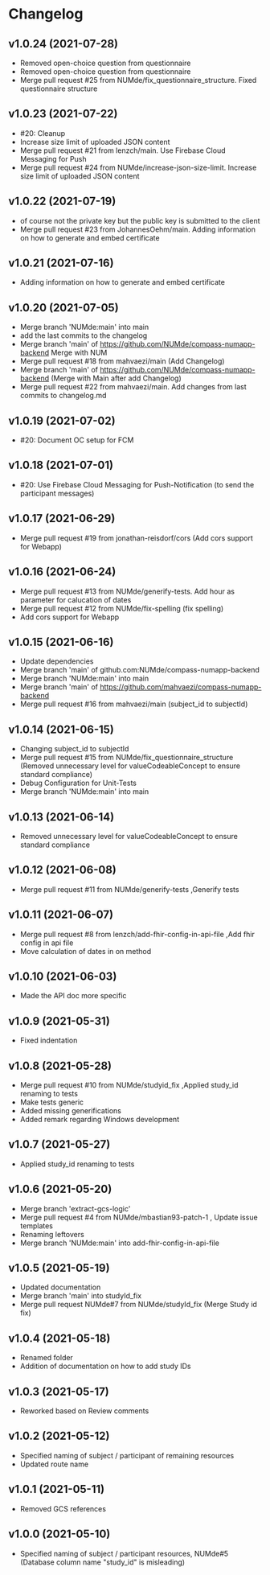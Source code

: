 **Changelog**
====================================
**v1.0.24 (2021-07-28)**
------------------------------------
* Removed open-choice question from questionnaire
* Removed open-choice question from questionnaire
* Merge pull request #25 from NUMde/fix_questionnaire_structure. Fixed questionnaire structure

**v1.0.23 (2021-07-22)**
------------------------------------
* #20: Cleanup
* Increase size limit of uploaded JSON content
* Merge pull request #21 from lenzch/main. Use Firebase Cloud Messaging for Push
* Merge pull request #24 from NUMde/increase-json-size-limit. Increase size limit of uploaded JSON content

**v1.0.22 (2021-07-19)**
------------------------------------
* of course not the private key but the public key is submitted to the client
* Merge pull request #23 from JohannesOehm/main. Adding information on how to generate and embed certificate

**v1.0.21 (2021-07-16)**
------------------------------------
* Adding information on how to generate and embed certificate

**v1.0.20 (2021-07-05)**
------------------------------------
* Merge branch 'NUMde:main' into main
* add the last commits to the changelog
* Merge branch 'main' of https://github.com/NUMde/compass-numapp-backend Merge with NUM
* Merge pull request #18 from mahvaezi/main (Add Changelog)
* Merge branch 'main' of https://github.com/NUMde/compass-numapp-backend (Merge with Main after add Changelog)
* Merge pull request #22 from mahvaezi/main. Add changes from last commits to changelog.md

**v1.0.19 (2021-07-02)**
------------------------------------
* #20: Document OC setup for FCM

**v1.0.18 (2021-07-01)**
------------------------------------
* #20: Use Firebase Cloud Messaging for Push-Notification (to send the participant messages)

**v1.0.17 (2021-06-29)**
------------------------------------
* Merge pull request #19 from jonathan-reisdorf/cors
(Add cors support for Webapp)

**v1.0.16 (2021-06-24)**
------------------------------------
* Merge pull request #13 from NUMde/generify-tests.
Add hour as parameter for calucation of dates
* Merge pull request #12 from NUMde/fix-spelling
(fix spelling)
* Add cors support for Webapp

**v1.0.15 (2021-06-16)**
------------------------------------
* Update dependencies
* Merge branch 'main' of github.com:NUMde/compass-numapp-backend
* Merge branch 'NUMde:main' into main
* Merge branch 'main' of https://github.com/mahvaezi/compass-numapp-backend
* Merge pull request #16 from mahvaezi/main
(subject_id to subjectId)

**v1.0.14 (2021-06-15)**
------------------------------------
* Changing subject_id to subjectId
* Merge pull request #15 from NUMde/fix_questionnaire_structure
(Removed unnecessary level for valueCodeableConcept to ensure standard compliance)
* Debug Configuration for Unit-Tests
* Merge branch 'NUMde:main' into main

**v1.0.13 (2021-06-14)**
------------------------------------
* Removed unnecessary level for valueCodeableConcept to ensure standard compliance

**v1.0.12 (2021-06-08)**
------------------------------------
* Merge pull request #11 from NUMde/generify-tests
,Generify tests

**v1.0.11 (2021-06-07)**
------------------------------------
* Merge pull request #8 from lenzch/add-fhir-config-in-api-file
,Add fhir config in api file
* Move calculation of dates in on method

**v1.0.10 (2021-06-03)**
------------------------------------
* Made the API doc more specific

**v1.0.9 (2021-05-31)**
------------------------------------
* Fixed indentation

**v1.0.8 (2021-05-28)**
------------------------------------
* Merge pull request #10 from NUMde/studyid_fix
,Applied study_id renaming to tests
* Make tests generic
* Added missing generifications
* Added remark regarding Windows development

**v1.0.7 (2021-05-27)**
------------------------------------
* Applied study_id renaming to tests

**v1.0.6 (2021-05-20)**
------------------------------------
* Merge branch 'extract-gcs-logic'
* Merge pull request #4 from NUMde/mbastian93-patch-1
, Update issue templates
* Renaming leftovers
* Merge branch 'NUMde:main' into add-fhir-config-in-api-file

**v1.0.5 (2021-05-19)**
------------------------------------
* Updated documentation
* Merge branch 'main' into studyId_fix
* Merge pull request NUMde#7 from NUMde/studyId_fix (Merge Study id fix)

**v1.0.4 (2021-05-18)**
------------------------------------
* Renamed folder
* Addition of documentation on how to add study IDs

**v1.0.3 (2021-05-17)**
------------------------------------
* Reworked based on Review comments

**v1.0.2 (2021-05-12)**
------------------------------------
* Specified naming of subject / participant of remaining resources
* Updated route name

**v1.0.1 (2021-05-11)**
------------------------------------
* Removed GCS references

**v1.0.0 (2021-05-10)**
------------------------------------
* Specified naming of subject / participant resources, NUMde#5 (Database column name "study_id" is misleading)
